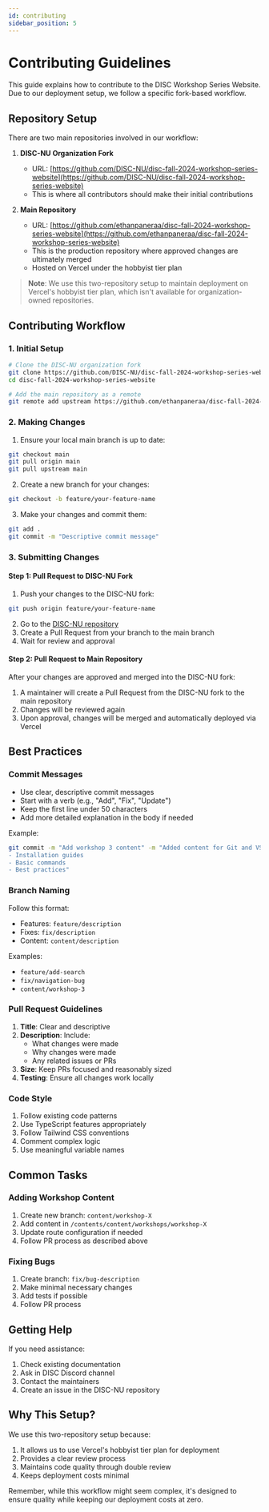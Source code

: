 ```yaml
---
id: contributing
sidebar_position: 5
---
```


# Contributing Guidelines

This guide explains how to contribute to the DISC Workshop Series Website. Due to our deployment setup, we follow a specific fork-based workflow.

## Repository Setup

There are two main repositories involved in our workflow:

1. **DISC-NU Organization Fork**

   - URL: [https://github.com/DISC-NU/disc-fall-2024-workshop-series-website](https://github.com/DISC-NU/disc-fall-2024-workshop-series-website)
   - This is where all contributors should make their initial contributions

2. **Main Repository**
   - URL: [https://github.com/ethanpaneraa/disc-fall-2024-workshop-series-website](https://github.com/ethanpaneraa/disc-fall-2024-workshop-series-website)
   - This is the production repository where approved changes are ultimately merged
   - Hosted on Vercel under the hobbyist tier plan

> **Note**: We use this two-repository setup to maintain deployment on Vercel's hobbyist tier plan, which isn't available for organization-owned repositories.

## Contributing Workflow

### 1. Initial Setup

```bash
# Clone the DISC-NU organization fork
git clone https://github.com/DISC-NU/disc-fall-2024-workshop-series-website.git
cd disc-fall-2024-workshop-series-website

# Add the main repository as a remote
git remote add upstream https://github.com/ethanpaneraa/disc-fall-2024-workshop-series-website.git
```

### 2. Making Changes

1. Ensure your local main branch is up to date:

```bash
git checkout main
git pull origin main
git pull upstream main
```

2. Create a new branch for your changes:

```bash
git checkout -b feature/your-feature-name
```

3. Make your changes and commit them:

```bash
git add .
git commit -m "Descriptive commit message"
```

### 3. Submitting Changes

#### Step 1: Pull Request to DISC-NU Fork

1. Push your changes to the DISC-NU fork:

```bash
git push origin feature/your-feature-name
```

2. Go to the [DISC-NU repository](https://github.com/DISC-NU/disc-fall-2024-workshop-series-website)
3. Create a Pull Request from your branch to the main branch
4. Wait for review and approval

#### Step 2: Pull Request to Main Repository

After your changes are approved and merged into the DISC-NU fork:

1. A maintainer will create a Pull Request from the DISC-NU fork to the main repository
2. Changes will be reviewed again
3. Upon approval, changes will be merged and automatically deployed via Vercel

## Best Practices

### Commit Messages

- Use clear, descriptive commit messages
- Start with a verb (e.g., "Add", "Fix", "Update")
- Keep the first line under 50 characters
- Add more detailed explanation in the body if needed

Example:

```bash
git commit -m "Add workshop 3 content" -m "Added content for Git and VSCode workshop including:
- Installation guides
- Basic commands
- Best practices"
```

### Branch Naming

Follow this format:

- Features: `feature/description`
- Fixes: `fix/description`
- Content: `content/description`

Examples:

- `feature/add-search`
- `fix/navigation-bug`
- `content/workshop-3`

### Pull Request Guidelines

1. **Title**: Clear and descriptive
2. **Description**: Include:
   - What changes were made
   - Why changes were made
   - Any related issues or PRs
3. **Size**: Keep PRs focused and reasonably sized
4. **Testing**: Ensure all changes work locally

### Code Style

1. Follow existing code patterns
2. Use TypeScript features appropriately
3. Follow Tailwind CSS conventions
4. Comment complex logic
5. Use meaningful variable names

## Common Tasks

### Adding Workshop Content

1. Create new branch: `content/workshop-X`
2. Add content in `/contents/content/workshops/workshop-X`
3. Update route configuration if needed
4. Follow PR process as described above

### Fixing Bugs

1. Create branch: `fix/bug-description`
2. Make minimal necessary changes
3. Add tests if possible
4. Follow PR process

## Getting Help

If you need assistance:

1. Check existing documentation
2. Ask in DISC Discord channel
3. Contact the maintainers
4. Create an issue in the DISC-NU repository

## Why This Setup?

We use this two-repository setup because:

1. It allows us to use Vercel's hobbyist tier plan for deployment
2. Provides a clear review process
3. Maintains code quality through double review
4. Keeps deployment costs minimal

Remember, while this workflow might seem complex, it's designed to ensure quality while keeping our deployment costs at zero.
